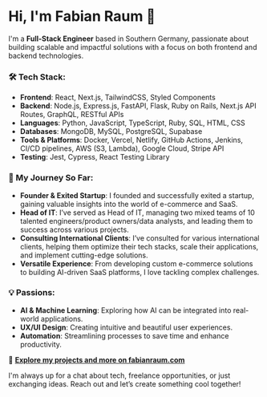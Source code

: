 # Hi, I'm Fabian Raum 👋

I'm a **Full-Stack Engineer** based in Southern Germany, passionate about building scalable and impactful solutions with a focus on both frontend and backend technologies.

### 🛠️ Tech Stack:
- **Frontend**: React, Next.js, TailwindCSS, Styled Components
- **Backend**: Node.js, Express.js, FastAPI, Flask, Ruby on Rails, Next.js API Routes, GraphQL, RESTful APIs
- **Languages**: Python, JavaScript, TypeScript, Ruby, SQL, HTML, CSS
- **Databases**: MongoDB, MySQL, PostgreSQL, Supabase
- **Tools & Platforms**: Docker, Vercel, Netlify, GitHub Actions, Jenkins, CI/CD pipelines, AWS (S3, Lambda), Google Cloud, Stripe API
- **Testing**: Jest, Cypress, React Testing Library

### 🚀 My Journey So Far:
- **Founder & Exited Startup**: I founded and successfully exited a startup, gaining valuable insights into the world of e-commerce and SaaS.
- **Head of IT**: I’ve served as Head of IT, managing two mixed teams of 10 talented engineers/product owners/data analysts, and leading them to success across various projects.
- **Consulting International Clients**: I’ve consulted for various international clients, helping them optimize their tech stacks, scale their applications, and implement cutting-edge solutions.
- **Versatile Experience**: From developing custom e-commerce solutions to building AI-driven SaaS platforms, I love tackling complex challenges.

### 💡 Passions:
- **AI & Machine Learning**: Exploring how AI can be integrated into real-world applications.
- **UX/UI Design**: Creating intuitive and beautiful user experiences.
- **Automation**: Streamlining processes to save time and enhance productivity.

🔗 **[Explore my projects and more on fabianraum.com](https://fabianraum.com)**

I'm always up for a chat about tech, freelance opportunities, or just exchanging ideas. Reach out and let’s create something cool together!
